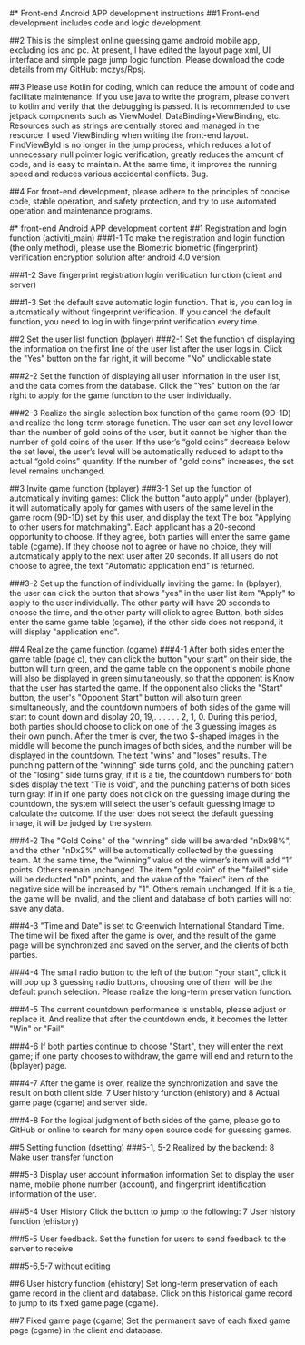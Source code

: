 
#* Front-end Android APP development instructions
##1 Front-end development includes code and logic development.

##2 This is the simplest online guessing game android mobile app, excluding ios and pc. At present, I have edited the layout page xml, UI interface and simple page jump logic function. Please download the code details from my GitHub: mczys/Rpsj.

##3 Please use Kotlin for coding, which can reduce the amount of code and facilitate maintenance. If you use java to write the program, please convert to kotlin and verify that the debugging is passed. It is recommended to use jetpack components such as ViewModel, DataBinding+ViewBinding, etc. Resources such as strings are centrally stored and managed in the resource. I used ViewBinding when writing the front-end layout. FindViewById is no longer in the jump process, which reduces a lot of unnecessary null pointer logic verification, greatly reduces the amount of code, and is easy to maintain. At the same time, it improves the running speed and reduces various accidental conflicts. Bug.

##4 For front-end development, please adhere to the principles of concise code, stable operation, and safety protection, and try to use automated operation and maintenance programs.

#* front-end Android APP development content
##1 Registration and login function (activiti_main)
###1-1 To make the registration and login function (the only method), please use the Biometric biometric (fingerprint) verification encryption solution after android 4.0 version.

###1-2 Save fingerprint registration login verification function (client and server)

###1-3 Set the default save automatic login function. That is, you can log in automatically without fingerprint verification. If you cancel the default function, you need to log in with fingerprint verification every time.

##2 Set the user list function (bplayer)
###2-1 Set the function of displaying the information on the first line of the user list after the user logs in. Click the "Yes" button on the far right, it will become "No" unclickable state

###2-2 Set the function of displaying all user information in the user list, and the data comes from the database. Click the "Yes" button on the far right to apply for the game function to the user individually.

###2-3 Realize the single selection box function of the game room (9D-1D) and realize the long-term storage function. The user can set any level lower than the number of gold coins of the user, but it cannot be higher than the number of gold coins of the user. If the user’s “gold coins” decrease below the set level, the user’s level will be automatically reduced to adapt to the actual “gold coins” quantity. If the number of "gold coins" increases, the set level remains unchanged.

##3 Invite game function (bplayer)
###3-1 Set up the function of automatically inviting games: Click the button "auto apply" under (bplayer), it will automatically apply for games with users of the same level in the game room (9D-1D) set by this user, and display the text The box "Applying to other users for matchmaking". Each applicant has a 20-second opportunity to choose. If they agree, both parties will enter the same game table (cgame). If they choose not to agree or have no choice, they will automatically apply to the next user after 20 seconds. If all users do not choose to agree, the text "Automatic application end" is returned.

###3-2 Set up the function of individually inviting the game: In (bplayer), the user can click the button that shows "yes" in the user list item "Apply" to apply to the user individually. The other party will have 20 seconds to choose the time, and the other party will click to agree Button, both sides enter the same game table (cgame), if the other side does not respond, it will display "application end".

##4 Realize the game function (cgame)
###4-1 After both sides enter the game table (page c), they can click the button "your start" on their side, the button will turn green, and the game table on the opponent's mobile phone will also be displayed in green simultaneously, so that the opponent is Know that the user has started the game. If the opponent also clicks the "Start" button, the user's "Opponent Start" button will also turn green simultaneously, and the countdown numbers of both sides of the game will start to count down and display 20, 19,. . . . . . 2, 1, 0. During this period, both parties should choose to click on one of the 3 guessing images as their own punch. After the timer is over, the two $-shaped images in the middle will become the punch images of both sides, and the number will be displayed in the countdown. The text "wins" and "loses" results. The punching pattern of the "winning" side turns gold, and the punching pattern of the "losing" side turns gray; if it is a tie, the countdown numbers for both sides display the text "Tie is void", and the punching patterns of both sides turn gray: if in If one party does not click on the guessing image during the countdown, the system will select the user's default guessing image to calculate the outcome. If the user does not select the default guessing image, it will be judged by the system.

###4-2 The "Gold Coins" of the "winning" side will be awarded "nDx98%", and the other "nDx2%" will be automatically collected by the guessing team. At the same time, the “winning” value of the winner’s item will add “1” points. Others remain unchanged. The item "gold coin" of the "failed" side will be deducted "nD" points, and the value of the "failed" item of the negative side will be increased by "1". Others remain unchanged. If it is a tie, the game will be invalid, and the client and database of both parties will not save any data.

###4-3 "Time and Date" is set to Greenwich International Standard Time. The time will be fixed after the game is over, and the result of the game page will be synchronized and saved on the server, and the clients of both parties.

###4-4 The small radio button to the left of the button "your start", click it will pop up 3 guessing radio buttons, choosing one of them will be the default punch selection. Please realize the long-term preservation function.

###4-5 The current countdown performance is unstable, please adjust or replace it. And realize that after the countdown ends, it becomes the letter "Win" or "Fail".

###4-6 If both parties continue to choose "Start", they will enter the next game; if one party chooses to withdraw, the game will end and return to the (bplayer) page.

###4-7 After the game is over, realize the synchronization and save the result on both client side. 7 User history function (ehistory) and 8 Actual game page (cgame) and server side.

###4-8 For the logical judgment of both sides of the game, please go to GitHub or online to search for many open source code for guessing games.

##5 Setting function (dsetting)
###5-1, 5-2 Realized by the backend: 8 Make user transfer function

###5-3 Display user account information information Set to display the user name, mobile phone number (account), and fingerprint identification information of the user.

###5-4 User History Click the button to jump to the following: 7 User history function (ehistory)

###5-5 User feedback. Set the function for users to send feedback to the server to receive

###5-6,5-7 without editing

##6 User history function (ehistory)
Set long-term preservation of each game record in the client and database. Click on this historical game record to jump to its fixed game page (cgame).

##7 Fixed game page (cgame)
Set the permanent save of each fixed game page (cgame) in the client and database.

